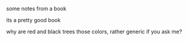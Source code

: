some notes from a book 

its a pretty good book 

why are red and black trees those colors, rather generic if you ask me?

